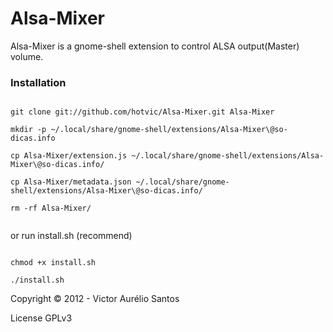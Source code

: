 Alsa-Mixer
==========
Alsa-Mixer is a gnome-shell extension to control ALSA output(Master) volume.

<h3> Installation </h3>
<code>
git clone git://github.com/hotvic/Alsa-Mixer.git Alsa-Mixer<br>
mkdir -p ~/.local/share/gnome-shell/extensions/Alsa-Mixer\@so-dicas.info<br>
cp Alsa-Mixer/extension.js ~/.local/share/gnome-shell/extensions/Alsa-Mixer\@so-dicas.info/<br>
cp Alsa-Mixer/metadata.json ~/.local/share/gnome-shell/extensions/Alsa-Mixer\@so-dicas.info/<br>
rm -rf Alsa-Mixer/<br>
</code>

or run install.sh (recommend)


<code>
chmod +x install.sh<br>
./install.sh
</code>

Copyright © 2012 - Victor Aurélio Santos

License GPLv3
